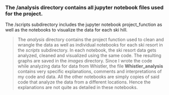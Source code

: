 ### The /analysis directory contains all jupyter notebook files used for the project.

The /scripts subdirectory includes the jupyter notebook project_function as well as the notebooks to visualize the data for each ski hill.


>The *analysis* directory contains the project function used to clean and wrangle the data as well as 
individual notebooks for each ski resort in the *scripts* subdirectory. In each notebook, the ski resort data gets
analyzed, cleaned and visualized using the same code. The resulting graphs are saved in the *images* directory.
Since I wrote the code while analyzing data for data from Whistler, the file **Whistler_analysis** contains very specific explanations,
comments and interpretations of my code and data. All the other notebooks are simply copies of said code that analyze the
data from a different locations. Hence the explanations are not quite as detailed in these notebooks.